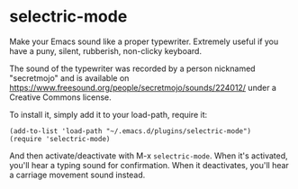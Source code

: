 # selectric-mode

Make your Emacs sound like a proper typewriter. Extremely useful if you
have a puny, silent, rubberish, non-clicky keyboard.

The sound of the typewriter was recorded by a person nicknamed
"secretmojo" and is available on
https://www.freesound.org/people/secretmojo/sounds/224012/ under a
Creative Commons license.

To install it, simply add it to your load-path, require it:

```elisp
(add-to-list 'load-path "~/.emacs.d/plugins/selectric-mode")
(require 'selectric-mode)
```

And then activate/deactivate with M-x `selectric-mode`. When it's
activated, you'll hear a typing sound for confirmation. When it
deactivates, you'll hear a carriage movement sound instead.
